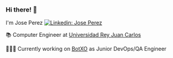 ### Hi there! 👋

I'm Jose Perez
[![Linkedin: Jose Perez](https://img.shields.io/badge/-LinkedIn-blue?style=flat-square&logo=Linkedin&logoColor=white&link=https://www.linkedin.com/in/jose-perez-ocampos-535570148/)](https://www.linkedin.com/in/jose-perez-ocampos-535570148/)


📚  Computer Engineer at [Universidad Rey Juan Carlos](https://www.urjc.es/)

👨🏼‍💻  Currently working on [BotXO](https://www.botxo.ai/) as Junior DevOps/QA Engineer





<!-- [![My Stats](https://github-readme-stats.vercel.app/api?username=JoseteDev&theme=tokionight&show_icons=true)](https://github.com/anuraghazra/github-readme-stats) -->
